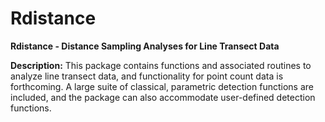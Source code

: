 # Rdistance
**Rdistance - Distance Sampling Analyses for Line Transect Data**

**Description:**
This package contains functions and associated routines to analyze line transect data,
and functionality for point count data is forthcoming.  A large suite of classical, parametric
detection functions are included, and the package can also accommodate user-defined detection functions.